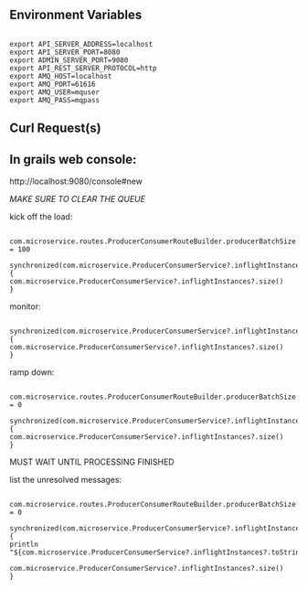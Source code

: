 
## Environment Variables

```

export API_SERVER_ADDRESS=localhost
export API_SERVER_PORT=8080
export ADMIN_SERVER_PORT=9080
export API_REST_SERVER_PROTOCOL=http
export AMQ_HOST=localhost
export AMQ_PORT=61616
export AMQ_USER=mquser
export AMQ_PASS=mqpass

```


## Curl Request(s)





## In grails web console:

http://localhost:9080/console#new


*MAKE SURE TO CLEAR THE QUEUE*


kick off the load:
```

com.microservice.routes.ProducerConsumerRouteBuilder.producerBatchSize = 100

synchronized(com.microservice.ProducerConsumerService?.inflightInstances) {
com.microservice.ProducerConsumerService?.inflightInstances?.size()
}

```

monitor:
```

synchronized(com.microservice.ProducerConsumerService?.inflightInstances) {
com.microservice.ProducerConsumerService?.inflightInstances?.size()
}

```

ramp down:
```

com.microservice.routes.ProducerConsumerRouteBuilder.producerBatchSize = 0

synchronized(com.microservice.ProducerConsumerService?.inflightInstances) {
com.microservice.ProducerConsumerService?.inflightInstances?.size()
}
```

MUST WAIT UNTIL PROCESSING FINISHED


list the unresolved messages:
```

com.microservice.routes.ProducerConsumerRouteBuilder.producerBatchSize = 0

synchronized(com.microservice.ProducerConsumerService?.inflightInstances) {
println "${com.microservice.ProducerConsumerService?.inflightInstances?.toString()}"

com.microservice.ProducerConsumerService?.inflightInstances?.size()
}

```
